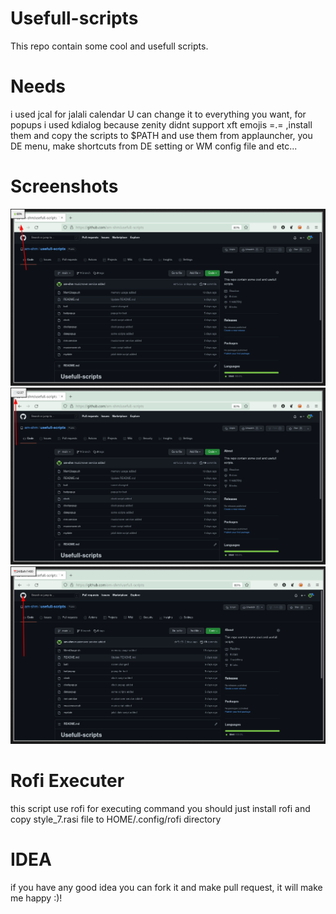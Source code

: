 # Usefull-scripts
This repo contain some cool and usefull scripts.

# Needs
i used jcal for jalali calendar U can change it to everything you want, for popups i used kdialog because zenity didnt support xft emojis =.= ,install them and copy the scripts to $PATH and use them from applauncher, you DE menu, make shortcuts from DE setting or WM config file and etc...

# Screenshots
<img src="screenshots/battpopup.png">
<img src="screenshots/timepopup.png">
<img src="screenshots/datepopup.png">

# Rofi Executer
this script use rofi for executing command you should just install rofi and copy style_7.rasi file to HOME/.config/rofi directory

# IDEA
if you have any good idea you can fork it and make pull request, it will make me happy :)!
